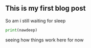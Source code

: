 ## This is my first blog post
So am i still waiting for sleep
```python
print(nawdeep)
```
seeing how things work here for now

